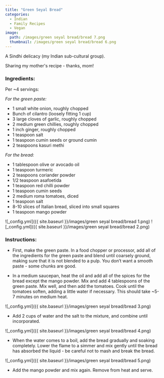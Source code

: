 ```yaml
---
title: "Green Seyal Bread"
categories:
  - Indian
  - Family Recipes
  - Vegan
image:
  path: /images/green seyal bread/bread 7.png
  thumbnail: /images/green seyal bread/bread 6.png
---
```


A Sindhi delicacy (my Indian sub-cultural group).

Sharing my mother's recipe - thanks, mom! 

### Ingredients:

Per ~4 servings:

_For the green paste:_

* 1 small white onion, roughly chopped
* Bunch of cilantro (loosely fitting 1 cup)
* 3 large cloves of garlic, roughly chopped
* 2 medium green chillies, roughly chopped
* 1 inch ginger, roughly chopped
* 1 teaspoon salt
* 1 teaspoon cumin seeds or ground cumin
* 2 teaspoons kasuri methi

_For the bread:_

* 1 tablespoon olive or avocado oil
* 1 teaspoon turmeric
* 2 teaspoons coriander powder
* 1/2 teaspoon asafoetida
* 1 teaspoon red chilli powder
* 1 teaspoon cumin seeds
* 2 medium roma tomatoes, diced
* 1 teaspoon salt
* 8-10 slices of Italian bread, sliced into small squares
* 1 teaspoon mango powder

![_config.yml]({{ site.baseurl }}/images/green seyal bread/bread 1.png)
![_config.yml]({{ site.baseurl }}/images/green seyal bread/bread 2.png)

### Instructions:

* First, make the green paste. In a food chopper or processor, add all of the ingredients for the green paste and blend until coarsely ground, making sure that it is not blended to a pulp. You don’t want a smooth paste - some chunks are good.

* In a medium saucepan, heat the oil and add all of the spices for the bread except the mango powder. Mix and add 4 tablespoons of the green paste. Mix well, and then add the tomatoes. Cook until the tomatoes soften, adding a little water if necessary. This should take ~5-7 minutes on medium heat.

![_config.yml]({{ site.baseurl }}/images/green seyal bread/bread 3.png)

* Add 2 cups of water and the salt to the mixture, and combine until incorporated. 

![_config.yml]({{ site.baseurl }}/images/green seyal bread/bread 4.png)

* When the water comes to a boil, add the bread gradually and soaking completely. Lower the flame to a simmer and mix gently until the bread has absorbed the liquid - be careful not to mash and break the bread. 

![_config.yml]({{ site.baseurl }}/images/green seyal bread/bread 5.png)

* Add the mango powder and mix again. Remove from heat and serve.
